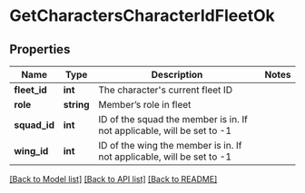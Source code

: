 # GetCharactersCharacterIdFleetOk

## Properties
Name | Type | Description | Notes
------------ | ------------- | ------------- | -------------
**fleet_id** | **int** | The character&#x27;s current fleet ID | 
**role** | **string** | Member’s role in fleet | 
**squad_id** | **int** | ID of the squad the member is in. If not applicable, will be set to -1 | 
**wing_id** | **int** | ID of the wing the member is in. If not applicable, will be set to -1 | 

[[Back to Model list]](../../README.md#documentation-for-models) [[Back to API list]](../../README.md#documentation-for-api-endpoints) [[Back to README]](../../README.md)

